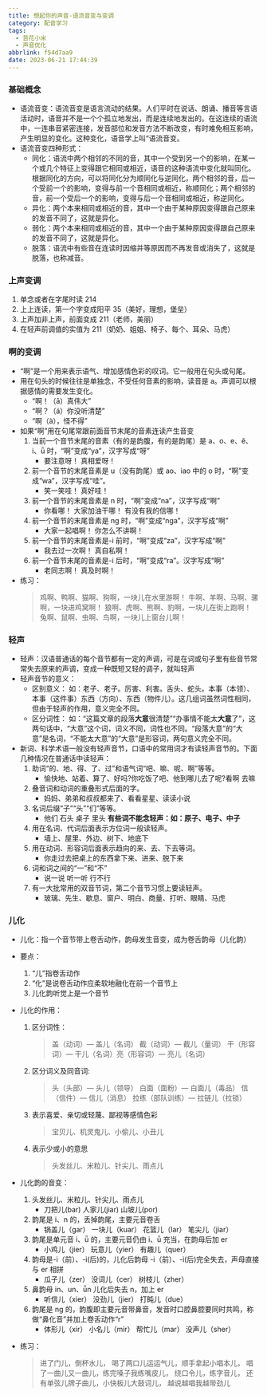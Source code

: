 ```yaml
---
title: 想起你的声音-语流音变与变调
category: 配音学习
tags:
  - 苔花小米
  - 声音优化
abbrlink: f54d7aa9
date: 2023-06-21 17:44:39
---
```


### 基础概念

- 语流音变：语流音变是语言流动的结果。人们平时在说话、朗诵、播音等言语活动时，语音并不是一个个孤立地发出，而是连续地发出的。在这连续的语流中，一连串音紧密连接，发音部位和发音方法不断改变，有时难免相互影响，产生明显的变化。这种变化，语音学上叫“语流音变。
- 语流音变四种形式：
  - 同化：语流中两个相邻的不同的音，其中一个受到另一个的影响，在某一个或几个特征上变得跟它相同或相近，语音的这种语流中变化就叫同化。根据同化的方向，可以将同化分为顺同化与逆同化，两个相邻的音，后一个受前一个的影响，变得与前一个音相同或相近，称顺同化；两个相邻的音，前一个受后一个的影响，变得与后一个音相同或相近，称逆同化。
  - 异化：两个本来相同或相近的音，其中一个由于某种原因变得跟自己原来的发音不同了，这就是异化。
  - 弱化：两个本来相同或相近的音，其中一个由于某种原因变得跟自己原来的发音不同了，这就是异化。
  - 脱落：语流中有些音在连读时因缩并等原因而不再发音或消失了，这就是脱落，也称减音。

### 上声变调

1. 单念或者在字尾时读 214
2. 上上连读，第一个字变成阳平 35（美好，理想，堡垒）
3. 上声加非上声，前面变成 211（老师，美丽）
4. 在轻声前调值的实值为 211（奶奶、姐姐、椅子、每个、耳朵、马虎）

### 啊的变调

- “啊”是一个用来表示语气、增加感情色彩的叹词。它一般用在句头或句尾。
- 用在句头的时候往往是单独念，不受任何音素的影响，读音是 a。声调可以根据感情的需要发生变化。
  - “啊！（ā）真伟大”
  - “啊？（á）你没听清楚”
  - “啊（à），怪不得”
- 如果“啊”用在句尾常跟前面音节末尾的音素连读产生音变
  1. 当前一个音节末尾的音素（有的是韵腹，有的是韵尾）是 a、o、e、ê、i、ǖ 时，“啊”变成“ya”，汉字写成“呀”
     - 要注意呀！ 真相爱呀！
  2. 前一个音节的末尾音素是 u（没有韵尾）或 ao、iao 中的 o 时，“啊”变成“wa”，汉字写成“哇”。
     - 笑一笑哇！ 真好哇！
  3. 前一个音节的末尾音素是 n 时，“啊”变成“na”，汉字写成“啊”
     - 你看哪！ 大家加油干哪！ 有没有我的信哪！
  4. 前一个音节的末尾音素是 ng 时，“啊”变成“nga”，汉字写成“啊”
     - 大家一起唱啊！ 你怎么不讲啊！
  5. 前一个音节的末尾音素是-i 前时，“啊”变成“za”，汉字写成“啊”
     - 我去过一次啊！ 真自私啊！
  6. 前一个音节末尾的音素是-i 后时，“啊”变成“ra”。汉字写成“啊”
     - 老同志啊！ 真及时啊！
- 练习：
  > 鸡啊、鸭啊、猫啊、狗啊，一块儿在水里游啊！
  > 牛啊、羊啊、马啊、骡啊，一块进鸡窝啊！
  > 狼啊、虎啊、熊啊、豹啊，一块儿在街上跑啊！
  > 兔啊、鼠啊、虫啊、鸟啊，一块儿上窗台儿啊！

### 轻声

- 轻声：汉语普通话的每个音节都有一定的声调，可是在词或句子里有些音节常常失去原来的声调，变成一种既短又轻的调子，就叫轻声
- 轻声音节的意义：
  - 区别意义： 如：老子、老子。厉害、利害。舌头、蛇头。本事（本领）、本事（这件事）东西（方向）、东西（物件儿）。这几组词虽然词性相同，但由于轻声的作用，意义完全不同。
  - 区分词性： 如：“这篇文章的段落**大意**很清楚”“办事情不能太**大意**了”，这两句话中，“大意”这个词，词义不同，词性也不同。“段落大意”的“大意”是名词，“不能太大意”的“大意”是形容词，两句意义完全不同。
- 新词、科学术语一般没有轻声音节，口语中的常用词才有读轻声音节的。下面几种情况在普通话中读轻声：
  1. 助词“的、地、得、了、过”和语气词“吧、嘛、呢、啊”等等。
     - 愉快地、站着、算了、好吗?你吃饭了吧、他到哪儿去了呢?看啊 去嘛
  2. 叠音词和动词的重叠形式后面的字。
     - 妈妈、弟弟和叔叔都来了、看看星星、读读小说
  3. 名词后缀“子”“头”“们”等等。
     - 他们 石头 桌子 里头 **有些词不能念轻声：如：原子、电子、中子**
  4. 用在名词、代词后面表示方位词一般读轻声。
     - 墙上、屋里、外边、树下、地底下
  5. 用在动词、形容词后面表示趋向的来、去、下去等词。
     - 你走过去把桌上的东西拿下来、进来、脱下来
  6. 词和词之间的“一”和“不”
     - 说一说 听一听 行不行
  7. 有一大批常用的双音节词，第二个音节习惯上要读轻声。
     - 玻璃、先生、歇息、窗户、明白、商量、打听、眼睛、马虎

### 儿化

- 儿化：指一个音节带上卷舌动作，韵母发生音变，成为卷舌韵母（儿化韵）
- 要点：
  1. “儿”指卷舌动作
  2. “化”是说卷舌动作应柔软地融化在前一个音节上
  3. 儿化韵听觉上是一个音节
- 儿化的作用：

  1. 区分词性：

     > 盖（动词）— 盖儿（名词） 截（动词）— 截儿（量词）
     > 干（形容词）— 干儿（名词）亮（形容词）— 亮儿（名词）

  2. 区分词义及同音词:
     > 头（头部）— 头儿（领导） 白面（面粉）— 白面儿（毒品）
     > 信（信件）— 信儿（消息） 拉练（部队训练）— 拉链儿（拉锁）
  3. 表示喜爱、亲切或轻蔑、鄙视等感情色彩
     > 宝贝儿、机灵鬼儿、小偷儿、小丑儿
  4. 表示少或小的意思
     > 头发丝儿、米粒儿、针尖儿、雨点儿

- 儿化韵的音变：
  1. 头发丝儿、米粒儿、针尖儿、雨点儿
     - 刀把儿(bar) 人家儿(jiar) 山坡儿(por)
  2. 韵尾是 i、n 的，丢掉韵尾，主要元音卷舌
     - 锅盖儿（gar） 一块儿（kuar） 花篮儿（lar） 笔尖儿（jiar）
  3. 韵尾是单元音 i、ǖ 的，主要元音仍由 i、ǖ 充当，在韵母后加 er
     - 小鸡儿（jier） 玩意儿（yier） 有趣儿（quer）
  4. 韵母是-i（前）、-i(后)的，儿化后韵母 -i（前）、-i(后)完全失去，声母直接与 er 相拼
     - 瓜子儿（zer） 没词儿（cer） 树枝儿（zher）
  5. 鼻韵母 in、un、ǖn 儿化后失去 n，加上 er
     - 听信儿（xier） 没劲儿（jier） 打盹儿（due）
  6. 韵尾是 ng 的，韵腹即主要元音带鼻音，发音时口腔鼻腔要同时共鸣，称做“鼻化音”并加上卷舌动作“r”
     - 体形儿（xir） 小名儿（mir） 帮忙儿（mar） 没声儿（sher）
- 练习：
  > 进了门儿，倒杯水儿，
  > 喝了两口儿运运气儿，顺手拿起小唱本儿，
  > 唱了一曲儿又一曲儿，练完嗓子我练嘴皮儿，
  > 绕口令儿，练字音儿，
  > 还有单弦儿牌子曲儿，小快板儿大鼓词儿，
  > 越说越唱我越带劲儿
